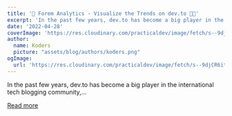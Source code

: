 ```yaml
---
title: '💬 Forem Analytics - Visualize the Trends on dev.to ️🦄🔖'
excerpt: 'In the past few years, dev.to has become a big player in the international tech blogging community,...'
date: '2022-04-28'
coverImage: 'https://res.cloudinary.com/practicaldev/image/fetch/s--9djCR6it--/c_imagga_scale,f_auto,fl_progressive,h_420,q_auto,w_1000/https://dev-to-uploads.s3.amazonaws.com/uploads/articles/a2xjkt3axrh984jf9y8t.png'
author:
  name: Koders
  picture: "assets/blog/authors/koders.png"
ogImage:
  url: 'https://res.cloudinary.com/practicaldev/image/fetch/s--9djCR6it--/c_imagga_scale,f_auto,fl_progressive,h_420,q_auto,w_1000/https://dev-to-uploads.s3.amazonaws.com/uploads/articles/a2xjkt3axrh984jf9y8t.png'
---
```


In the past few years, dev.to has become a big player in the international tech blogging community,...

[Read more](https://dev.to/hunghvu/forem-analytics-visualize-the-trends-on-devto-502p)
